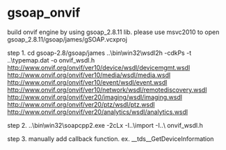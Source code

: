 # gsoap_onvif
build onvif engine by using gsoap_2.8.11 lib.
please use msvc2010 to open gsoap_2.8.11/gsoap/james/gSOAP.vcxproj

step 1.
cd gsoap-2.8/gsoap/james
..\bin\win32\wsdl2h -cdkPs  -t ..\typemap.dat -o onvif_wsdl.h http://www.onvif.org/onvif/ver10/device/wsdl/devicemgmt.wsdl http://www.onvif.org/onvif/ver10/media/wsdl/media.wsdl http://www.onvif.org/onvif/ver10/event/wsdl/event.wsdl http://www.onvif.org/onvif/ver10/network/wsdl/remotediscovery.wsdl http://www.onvif.org/onvif/ver20/imaging/wsdl/imaging.wsdl http://www.onvif.org/onvif/ver20/ptz/wsdl/ptz.wsdl http://www.onvif.org/onvif/ver20/analytics/wsdl/analytics.wsdl

step 2.
..\bin\win32\soapcpp2.exe -2cLx -I..\import -I..\ onvif_wsdl.h

step 3.
manually add callback function.
ex. __tds__GetDeviceInformation
